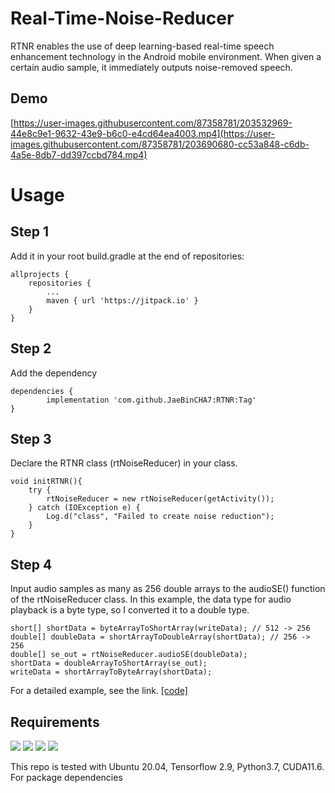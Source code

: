 # Real-Time-Noise-Reducer

RTNR enables the use of deep learning-based real-time speech enhancement technology in the Android mobile environment.
When given a certain audio sample, it immediately outputs noise-removed speech.
## Demo
[https://user-images.githubusercontent.com/87358781/203532969-44e8c9e1-9632-43e9-b6c0-e4cd64ea4003.mp4](https://user-images.githubusercontent.com/87358781/203690680-cc53a848-c6db-4a5e-8db7-dd397ccbd784.mp4)

# Usage
## Step 1
Add it in your root build.gradle at the end of repositories:
```
allprojects {
	repositories {
		...
		maven { url 'https://jitpack.io' }
	}
}
```
## Step 2
Add the dependency
```
dependencies {
        implementation 'com.github.JaeBinCHA7:RTNR:Tag'
}
```
## Step 3
Declare the RTNR class (rtNoiseReducer) in your class.
```
void initRTNR(){
    try {
        rtNoiseReducer = new rtNoiseReducer(getActivity());
    } catch (IOException e) {
        Log.d("class", "Failed to create noise reduction");
    }
}
```

## Step 4
Input audio samples as many as 256 double arrays to the audioSE() function of the rtNoiseReducer class.
In this example, the data type for audio playback is a byte type, so I converted it to a double type.
```
short[] shortData = byteArrayToShortArray(writeData); // 512 -> 256
double[] doubleData = shortArrayToDoubleArray(shortData); // 256 -> 256
double[] se_out = rtNoiseReducer.audioSE(doubleData);
shortData = doubleArrayToShortArray(se_out);
writeData = shortArrayToByteArray(shortData);
```
For a detailed example, see the link.
[[code]](https://github.com/JaeBinCHA7/NUNet-Realtime-SpeechEnhancement-Mobile-App)

## Requirements
 <img src="https://img.shields.io/badge/TensorFlow2.9-FF6F00?style=flat&logo=TensorFlow&logoColor=white"/> <img src="https://img.shields.io/badge/Python3.7-3776AB?style=flat&logo=Python&logoColor=white"/> <img src="https://img.shields.io/badge/Android Studio-3DDC84?style=flat&logo=Android Studio&logoColor=white"/> <img src="https://img.shields.io/badge/Ubuntu20.04-E95420?style=flat&logo=Ubuntu&logoColor=white"/>
 
This repo is tested with Ubuntu 20.04, Tensorflow 2.9, Python3.7, CUDA11.6. For package dependencies
